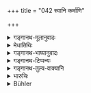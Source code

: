 +++
title = "042 स्वानि कर्माणि"

+++

<details><summary>गङ्गानथ-मूलानुवादः</summary>

For men following their respective occupations,—even though living at a distance,—come to be liked by the people, while they remain firm in their own duties.—(42)
</details>

<details><summary>मेधातिथिः</summary>

पूर्वोक्तस्य जानपदादेर् धर्मस्य दृष्टादृष्टतानेन प्रदर्श्यते । **स्वानि कर्माणि** कुलस्थित्यनुरूपाणि ये कुर्वन्ति ते दूरस्था अपि **प्रिया भवन्ति** । सर्वस्यान्यो निकटवर्ती संसर्गातिशयात् प्रियो भवति । स्वकर्मकारी तु दूरस्थ एव प्रियः । **स्वे स्वे कर्मण्य् अवस्थिता** इत्य् अनेन परकर्माननुष्ठानम् आह । ये न परकर्माणि कुर्वन्ति ते सर्वस्य प्रिया भवन्तीति श्लोकार्थः ॥ ८.४२ ॥
</details>

<details><summary>गङ्गानथ-भाष्यानुवादः</summary>

This verse shows that the aforesaid ‘local’ and other laws serve both visible (temporal) and invisible (spiritual) purposes.

‘*Their respective occupations*,’—in accordance with the condition of their families;—the men who follow these^(‘)*come to be liked*.’ As a rule it is only men living near each other that come to be liked; but the man who follows his own occupation is liked also when he is at a distance.

‘*While they remain firm in their own duties*’;—this stands for not encroaching upon the work of other persons;—the meaning of the verse being that—‘those who do not encroach upon the work of others come to be liked by all men.’—(42).
</details>

<details><summary>गङ्गानथ-टिप्पन्यः</summary>

This verse is quoted in *Kṛtyakalpataru* (6b).
</details>

<details><summary>गङ्गानथ-तुल्य-वाक्यानि</summary>

*Śukranīti* (4.5.92, 100).—‘Those customs that have been introduced in
the country, caste or race should be maintained in the same condition. Those whose customs have been received by traditions and have been practised by their own ancestors are not to he condemned for following them.’

*Atrisaṃhitā* (12).—(Same as Manu.)
</details>

<details><summary>भारुचिः</summary>

सामयिकधर्मानुपालनप्रशंएयम् (?), प्ररोचनार्था ॥ ८.४२ ॥
</details>

<details><summary>Bühler</summary>

042	For men who follow their particular occupations and abide by their particular duty, become dear to people, though they may live at a distance.
</details>
